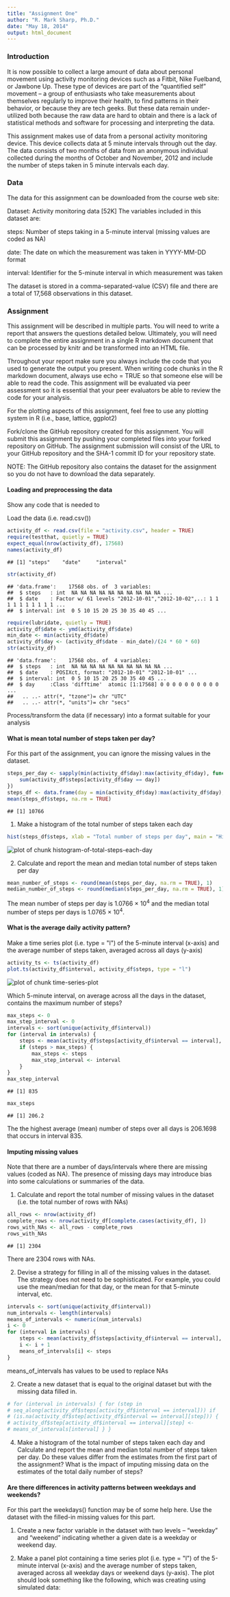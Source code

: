 ```yaml
---
title: "Assignment One"
author: "R. Mark Sharp, Ph.D."
date: "May 18, 2014"
output: html_document
---
```


### Introduction

It is now possible to collect a large amount of data about personal movement using activity monitoring devices such as a Fitbit, Nike Fuelband, or Jawbone Up. These type of devices are part of the “quantified self” movement – a group of enthusiasts who take measurements about themselves regularly to improve their health, to find patterns in their behavior, or because they are tech geeks. But these data remain under-utilized both because the raw data are hard to obtain and there is a lack of statistical methods and software for processing and interpreting the data.

This assignment makes use of data from a personal activity monitoring device. This device collects data at 5 minute intervals through out the day. The data consists of two months of data from an anonymous individual collected during the months of October and November, 2012 and include the number of steps taken in 5 minute intervals each day.

### Data

The data for this assignment can be downloaded from the course web site:

Dataset: Activity monitoring data [52K]
The variables included in this dataset are:

steps: Number of steps taking in a 5-minute interval (missing values are coded as NA)

date: The date on which the measurement was taken in YYYY-MM-DD format

interval: Identifier for the 5-minute interval in which measurement was taken

The dataset is stored in a comma-separated-value (CSV) file and there are a total of 17,568 observations in this dataset.

### Assignment

This assignment will be described in multiple parts. 
You will need to write a report that answers the questions detailed below. 
Ultimately, you will need to complete the entire assignment in a single R 
markdown document that can be processed by knitr and be transformed into an 
HTML file.

Throughout your report make sure you always include the code that you used to 
generate the output you present. 
When writing code chunks in the R markdown document, always use echo = TRUE 
so that someone else will be able to read the code. 
This assignment will be evaluated via peer assessment so it is essential that 
your peer evaluators be able to review the code for your analysis.

For the plotting aspects of this assignment, feel free to use any plotting 
system in R (i.e., base, lattice, ggplot2)

Fork/clone the GitHub repository created for this assignment. 
You will submit this assignment by pushing your completed files into your 
forked repository on GitHub. 
The assignment submission will consist of the URL to your GitHub 
repository and the SHA-1 commit ID for your repository state.

NOTE: The GitHub repository also contains the dataset for the assignment 
so you do not have to download the data separately.

#### Loading and preprocessing the data

Show any code that is needed to

Load the data (i.e. read.csv())

```r
activity_df <- read.csv(file = "activity.csv", header = TRUE)
require(testthat, quietly = TRUE)
expect_equal(nrow(activity_df), 17568)
names(activity_df)
```

```
## [1] "steps"    "date"     "interval"
```

```r
str(activity_df)
```

```
## 'data.frame':	17568 obs. of  3 variables:
##  $ steps   : int  NA NA NA NA NA NA NA NA NA NA ...
##  $ date    : Factor w/ 61 levels "2012-10-01","2012-10-02",..: 1 1 1 1 1 1 1 1 1 1 ...
##  $ interval: int  0 5 10 15 20 25 30 35 40 45 ...
```

```r
require(lubridate, quietly = TRUE)
activity_df$date <- ymd(activity_df$date)
min_date <- min(activity_df$date)
activity_df$day <- (activity_df$date - min_date)/(24 * 60 * 60)
str(activity_df)
```

```
## 'data.frame':	17568 obs. of  4 variables:
##  $ steps   : int  NA NA NA NA NA NA NA NA NA NA ...
##  $ date    : POSIXct, format: "2012-10-01" "2012-10-01" ...
##  $ interval: int  0 5 10 15 20 25 30 35 40 45 ...
##  $ day     :Class 'difftime'  atomic [1:17568] 0 0 0 0 0 0 0 0 0 0 ...
##   .. ..- attr(*, "tzone")= chr "UTC"
##   .. ..- attr(*, "units")= chr "secs"
```


Process/transform the data (if necessary) into a format suitable for your analysis

#### What is mean total number of steps taken per day?
For this part of the assignment, you can ignore the missing values in the dataset.


```r
steps_per_day <- sapply(min(activity_df$day):max(activity_df$day), function(day) {
    sum(activity_df$steps[activity_df$day == day])
})
steps_df <- data.frame(day = min(activity_df$day):max(activity_df$day), steps = steps_per_day)
mean(steps_df$steps, na.rm = TRUE)
```

```
## [1] 10766
```

1. Make a histogram of the total number of steps taken each day

```r
hist(steps_df$steps, xlab = "Total number of steps per day", main = "Histogram of Step Per Day")
```

![plot of chunk histogram-of-total-steps-each-day](figure/histogram-of-total-steps-each-day.png) 

2. Calculate and report the mean and median total number of steps taken per day

```r
mean_number_of_steps <- round(mean(steps_per_day, na.rm = TRUE), 1)
median_number_of_steps <- round(median(steps_per_day, na.rm = TRUE), 1)
```


The mean number of steps per day is 
1.0766 &times; 10<sup>4</sup> and
the median total number of steps per days is 
1.0765 &times; 10<sup>4</sup>.


#### What is the average daily activity pattern?

Make a time series plot (i.e. type = "l") of the 5-minute interval (x-axis) 
and the average number of steps taken, averaged across all days (y-axis)

```r
activity_ts <- ts(activity_df)
plot.ts(activity_df$interval, activity_df$steps, type = "l")
```

![plot of chunk time-series-plot](figure/time-series-plot.png) 

Which 5-minute interval, on average across all the days in the dataset, 
contains the maximum number of steps?

```r
max_steps <- 0
max_step_interval <- 0
intervals <- sort(unique(activity_df$interval))
for (interval in intervals) {
    steps <- mean(activity_df$steps[activity_df$interval == interval], na.rm = TRUE)
    if (steps > max_steps) {
        max_steps <- steps
        max_step_interval <- interval
    }
}
max_step_interval
```

```
## [1] 835
```

```r
max_steps
```

```
## [1] 206.2
```

The the highest average (mean) number of steps over all days is 
206.1698 that occurs in interval 835.

#### Imputing missing values

Note that there are a number of days/intervals where there are missing values
(coded as NA). The presence of missing days may introduce bias into some 
calculations or summaries of the data.

1. Calculate and report the total number of missing values in the dataset 
(i.e. the total number of rows with NAs)

```r
all_rows <- nrow(activity_df)
complete_rows <- nrow(activity_df[complete.cases(activity_df), ])
rows_with_NAs <- all_rows - complete_rows
rows_with_NAs
```

```
## [1] 2304
```

There are 2304 rows with NAs.

2. Devise a strategy for filling in all of the missing values in the dataset. 
The strategy does not need to be sophisticated. For example, you could use the 
mean/median for that day, or the mean for that 5-minute interval, etc.

```r
intervals <- sort(unique(activity_df$interval))
num_intervals <- length(intervals)
means_of_intervals <- numeric(num_intervals)
i <- 0
for (interval in intervals) {
    steps <- mean(activity_df$steps[activity_df$interval == interval], na.rm = TRUE)
    i <- i + 1
    means_of_intervals[i] <- steps
}
```

means_of_intervals has values to be used to replace NAs

2. Create a new dataset that is equal to the original dataset but with the 
missing data filled in.

```r
# for (interval in intervals) { for (step in
# seq_along(activity_df$steps[activity_df$interval == interval])) if
# (is.na(activity_df$step[activity_df$interval == interval][step])) {
# activity_df$step[activity_df$interval == interval][step] <-
# means_of_intervals[interval] } }
```

4. Make a histogram of the total number of steps taken each day and Calculate and report the mean and median total number of steps taken per day. Do these values differ from the estimates from the first part of the assignment? What is the impact of imputing missing data on the estimates of the total daily number of steps?

#### Are there differences in activity patterns between weekdays and weekends?

For this part the weekdays() function may be of some help here. Use the dataset with the filled-in missing values for this part.

1. Create a new factor variable in the dataset with two levels – “weekday” and “weekend” indicating whether a given date is a weekday or weekend day.

1. Make a panel plot containing a time series plot (i.e. type = "l") of the 5-minute interval (x-axis) and the average number of steps taken, averaged across all weekday days or weekend days (y-axis). The plot should look something like the following, which was creating using simulated data:


